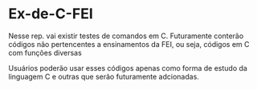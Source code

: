 # Ex-de-C-FEI
Nesse rep. vai existir testes de comandos em C. 
Futuramente conterão códigos não pertencentes a ensinamentos da FEI, ou seja, códigos em C com funções diversas

Usuários poderão usar esses códigos apenas como forma de estudo da linguagem C e outras que serão futuramente adcionadas.
